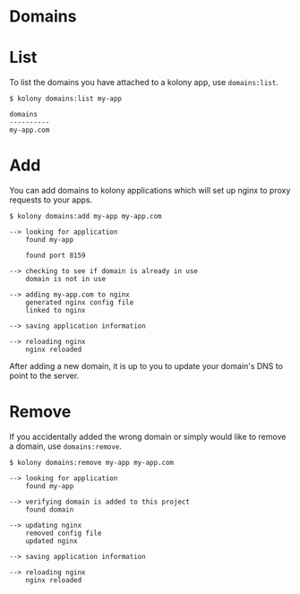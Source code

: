 # Domains
# List
To list the domains you have attached to a kolony app, use `domains:list`.
```
$ kolony domains:list my-app

domains
----------
my-app.com

```
# Add
You can add domains to kolony applications which will set up nginx to proxy requests to your apps.
```
$ kolony domains:add my-app my-app.com

--> looking for application
    found my-app

    found port 8159

--> checking to see if domain is already in use
    domain is not in use

--> adding my-app.com to nginx
    generated nginx config file
    linked to nginx

--> saving application information

--> reloading nginx
    nginx reloaded

```
After adding a new domain, it is up to you to update your domain's DNS to point to the server.
# Remove
If you accidentally added the wrong domain or simply would like to remove a domain, use `domains:remove`.
```
$ kolony domains:remove my-app my-app.com

--> looking for application
    found my-app

--> verifying domain is added to this project
    found domain

--> updating nginx
    removed config file
    updated nginx

--> saving application information

--> reloading nginx
    nginx reloaded

```
